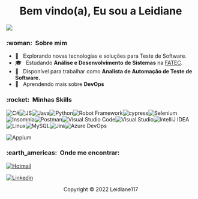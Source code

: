 
<h1 align="center">Bem vindo(a), Eu sou a Leidiane</h1>


![](https://komarev.com/ghpvc/?username=Leidiane117&color=006bed)

<h3> :woman: &nbsp;Sobre mim </h3>

- 🤔 &nbsp; Explorando novas tecnologias e soluções para Teste de Software.
- 🎓 &nbsp; Estudando **Análise e Desenvolvimento de Sistemas** na <a href="http://fateczonasul.edu.br/">FATEC</a>.
- 💼 &nbsp; Disponível para trabalhar como **Analista de Automação de Teste de Software.** 
- 🌱 &nbsp; Aprendendo mais sobre **DevOps**

<h3> :rocket: &nbsp;Minhas Skills </h3>

![C#](https://img.shields.io/badge/C%23-239120?style=for-the-badge&logo=c-sharp&logoColor=white)![JS](https://img.shields.io/badge/JavaScript-F7DF1E?style=for-the-badge&logo=javascript&logoColor=black)![Java](https://img.shields.io/badge/Java-ED8B00?style=for-the-badge&logo=java&logoColor=white)![Python](https://img.shields.io/badge/Python-14354C?style=for-the-badge&logo=python&logoColor=white)![Robot Framework](https://img.shields.io/static/v1?style=for-the-badge&message=Robot+Framework&color=000000&logo=Robot+Framework&logoColor=FFFFFF&label=)![cypress](https://img.shields.io/badge/-cypress-%23E5E5E5?style=for-the-badge&logo=cypress&logoColor=058a5e)![Selenium](https://img.shields.io/badge/-selenium-%43B02A?style=for-the-badge&logo=selenium&logoColor=white)![Insomnia](https://img.shields.io/badge/Insomnia-5849be?style=for-the-badge&logo=Insomnia&logoColor=white)![Postman](https://img.shields.io/badge/Postman-FF6C37?style=for-the-badge&logo=postman&logoColor=white)![Visual Studio Code](https://img.shields.io/badge/Visual%20Studio%20Code-0078d7.svg?style=for-the-badge&logo=visual-studio-code&logoColor=white)![Visual Studio](https://img.shields.io/badge/Visual%20Studio-5C2D91.svg?style=for-the-badge&logo=visual-studio&logoColor=white)![IntelliJ IDEA](https://img.shields.io/badge/IntelliJIDEA-000000.svg?style=for-the-badge&logo=intellij-idea&logoColor=white)![Linux](https://img.shields.io/badge/Linux-FCC624?style=for-the-badge&logo=linux&logoColor=black)![MySQL](https://img.shields.io/badge/MySQL-005C84?style=for-the-badge&logo=mysql&logoColor=white)![Jira](https://img.shields.io/badge/Jira-0052CC?style=for-the-badge&logo=Jira&logoColor=white)![Azure DevOps](https://img.shields.io/badge/Azure_DevOps-0078D7?style=for-the-badge&logo=azure-devops&logoColor=white)

<img alt="Appium" src="https://iconduck.com/icons/27036/appium/"/>

<br/>
  

<h3> :earth_americas: &nbsp;Onde me encontrar: </h3> 


[![Hotmail](https://img.shields.io/badge/leidiane@hotmail.com-0078D4?style=for-the-badge&logo=microsoft-outlook&logoColor=white&link=mailto:leidiane5499@hotmail.com)](mailto:leidiane5499@hotmail.com)

[![Linkedin](https://img.shields.io/badge/Leidiane-0077B5?style=for-the-badge&logo=linkedin&logoColor=white)](https://www.linkedin.com/in/leidiane-soares-22076646/)

<p align="center">Copyright © 2022 Leidiane117</p>


